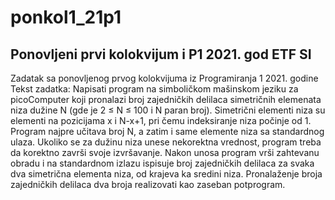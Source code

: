 # ponkol1_21p1
Ponovljeni prvi kolokvijum i P1 2021. god ETF SI
---
Zadatak sa ponovljenog prvog kolokvijuma iz Programiranja 1 2021. godine
Tekst zadatka:
Napisati program na simboličkom mašinskom jeziku za picoComputer koji pronalazi broj zajedničkih
delilaca simetričnih elemenata niza dužine N (gde je 2 ≤ N ≤ 100 i N paran broj). Simetrični elementi
niza su elementi na pozicijama x i N-x+1, pri čemu indeksiranje niza počinje od 1. Program najpre
učitava broj N, a zatim i same elemente niza sa standardnog ulaza. Ukoliko se za dužinu niza unese
nekorektna vrednost, program treba da korektno završi svoje izvršavanje. Nakon unosa program vrši
zahtevanu obradu i na standardnom izlazu ispisuje broj zajedničkih delilaca za svaka dva simetrična
elementa niza, od krajeva ka sredini niza. Pronalaženje broja zajedničkih delilaca dva broja realizovati
kao zaseban potprogram.
